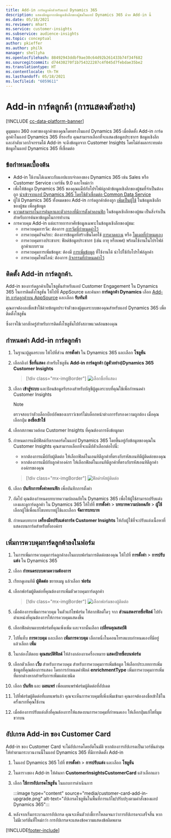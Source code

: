 ```yaml
---
title: Add-in การ์ดลูกค้าสำหรับแอป Dynamics 365
description: แสดงข้อมูลจากข้อมูลเชิงลึกของผู้ชมในแอป Dynamics 365 ด้วย Add-in นี้
ms.date: 05/18/2021
ms.reviewer: mhart
ms.service: customer-insights
ms.subservice: audience-insights
ms.topic: conceptual
author: pkieffer
ms.author: philk
manager: shellyha
ms.openlocfilehash: 88492943ddbf9ae30c64d92b261433b74f34f682
ms.sourcegitcommit: d74430270f1b754322287c4f045d7febdae35be2
ms.translationtype: HT
ms.contentlocale: th-TH
ms.lasthandoff: 05/18/2021
ms.locfileid: "6059611"
---
```

# <a name="customer-card-add-in-preview"></a>Add-in การ์ดลูกค้า (การแสดงตัวอย่าง)

[!INCLUDE [cc-data-platform-banner](../includes/cc-data-platform-banner.md)]

ดูมุมมอง 360 องศาของลูกค้าของคุณโดยตรงในแอป Dynamics 365 เมื่อติดตั้ง Add-in การ์ดลูกค้าในแอป Dynamics 365 ที่รองรับ คุณสามารถเลือกที่จะแสดงข้อมูลประชากร ข้อมูลเชิงลึก และลำดับเวลากิจกรรมได้ Add-in จะดึงข้อมูลจาก Customer Insights โดยไม่ส่งผลกระทบต่อข้อมูลในแอป Dynamics 365 ที่เชื่อมต่อ 

## <a name="prerequisites"></a>ข้อกำหนดเบื้องต้น

- Add-in ใช้งานได้เฉพาะกับแอปแบบจำลองของ Dynamics 365 เช่น Sales หรือ Customer Service เวอร์ชัน 9.0 และใหม่กว่า
- เพื่อให้ข้อมูล Dynamics 365 ของคุณแม็ปกับโปรไฟล์ลูกค้าข้อมูลเชิงลึกของผู้ชมที่จำเป็นต้องถูก [นำเข้าจากแอป Dynamics 365 โดยใช้ตัวเชื่อมต่อ Common Data Service](connect-power-query.md)
- ผู้ใช้ Dynamics 365 ทั้งหมดของ Add-in การ์ดลูกค้าต้องถูก [เพิ่มเป็นผู้ใช้](permissions.md) ในข้อมูลเชิงลึกของผู้ชม เพื่อดูข้อมูล
- [ความสามารถในการค้นหาและตัวกรองที่มีการตั้งค่าคอนฟิก](search-filter-index.md) ในข้อมูลเชิงลึกของผู้ชม เป็นสิ่งจำเป็นสำหรับการค้นหาข้อมูลในการทำงาน
- การควบคุม Add-in แต่ละรายการอาศัยข้อมูลเฉพาะในข้อมูลเชิงลึกของผู้ชม:
  - การควบคุมการวัด: ต้องการ [การวัดที่กำหนดค่าไว้](measures.md)
  - การควบคุมอัจฉริยะ: ต้องการข้อมูลที่สร้างขึ้นโดยใช้ [การคาดคะเน](predictions.md) หรือ [โมเดลที่กำหนดเอง](custom-models.md)
  - การควบคุมทางประชากร: ฟิลด์ข้อมูลประชากร (เช่น อายุ หรือเพศ) พร้อมใช้งานในโปรไฟล์ลูกค้าแบบรวม
  - การควบคุมการเพิ่มข้อมูล: ต้องมี [การเพิ่มข้อมูล](enrichment-hub.md) ที่ใช้งานได้ นำไปใช้กับโปรไฟล์ลูกค้า
  - การควบคุมไทม์ไลน์: ต้องการ [กิจกรรมที่กำหนดค่าไว้](activities.md)

## <a name="install-the-customer-card-add-in"></a>ติดตั้ง Add-in การ์ดลูกค้า.

Add-in ของการ์ดลูกค้าเป็นโซลูชันสำหรับแอป Customer Engagement ใน Dynamics 365 ในการติดตั้งโซลูชัน ให้ไปที่ AppSource และค้นหา **การ์ดลูกค้า Dynamics** เลือก [Add-in การ์ดลูกค้าบน AppSource](https://appsource.microsoft.com/product/dynamics-365/mscrm.dynamics_365_customer_insights_customer_card_addin?tab=Overview) และเลือก **รับทันที**

คุณอาจต้องลงชื่อเข้าใช้ด้วยข้อมูลประจำตัวของผู้ดูแลระบบของคุณสำหรับแอป Dynamics 365 เพื่อติดตั้งโซลูชัน

ซึ่งอาจใช้เวลาสักครู่สำหรับการติดตั้งโซลูชันไปยังสภาพแวดล้อมของคุณ

## <a name="configure-the-customer-card-add-in"></a>กำหนดค่า Add-in การ์ดลูกค้า

1. ในฐานะผู้ดูแลระบบ ให้ไปที่ส่วน **การตั้งค่า** ใน Dynamics 365 และเลือก **โซลูชัน**

1. เลือกลิงก์ **ชื่อที่แสดง** สำหรับโซลูชัน **Add-in การ์ดลูกค้า (ดูตัวอย่าง)Dynamics 365 Customer Insights**

   > [!div class="mx-imgBorder"]
   > ![เลือกชื่อที่แสดง](media/select-display-name.png "เลือกชื่อที่แสดง")

1. เลือก **เข้าสู่ระบบ** และป้อนข้อมูลรับรองสำหรับบัญชีผู้ดูแลระบบที่คุณใช้เพื่อกำหนดค่า Customer Insights

   > [!NOTE]
   > ตรวจสอบว่าตัวบล็อกป๊อปอัพของเบราว์เซอร์ไม่บล็อกหน้าต่างการรับรองความถูกต้อง เมื่อคุณเลือกปุ่ม **ลงชื่อเข้าใช้**

1. เลือกสภาพแวดล้อม Customer Insights ที่คุณต้องการดึงข้อมูลมา

1. กำหนดการแม็ปฟิลด์กับเรกคอร์ดในแอป Dynamics 365 โดยขึ้นอยู่กับข้อมูลของคุณใน Customer Insights คุณสามารถเลือกที่จะแม็ปตัวเลือกต่อไปนี้:
   - หากต้องการแม็ปกับผู้ติดต่อ ให้เลือกฟิลด์ในเอนทิตีลูกค้าที่ตรงกับรหัสเอนทิตีผู้ติดต่อของคุณ
   - หากต้องการแม็ปกับลูกค้าองค์กร ให้เลือกฟิลด์ในเอนทิตีลูกค้าที่ตรงกับรหัสเอนทิตีลูกค้าองค์กรของคุณ

   > [!div class="mx-imgBorder"]
   > ![ฟิลด์รหัสผู้ติดต่อ](media/contact-id-field.png "ฟิลด์รหัสผู้ติดต่อ")

1. เลือก **บันทึกการตั้งค่าคอนฟิก** เพื่อบันทึกการตั้งค่า

1. ถัดไป คุณต้องกำหนดบทบาทความปลอดภัยใน Dynamics 365 เพื่อให้ผู้ใช้สามารถปรับแต่งเองและดูการ์ดลูกค้า ใน Dynamics 365 ให้ไปที่ **การตั้งค่า** > **บทบาทความปลอดภัย** > **ผู้ใช้** เลือกผู้ใช้เพื่อแก้ไขบทบาทผู้ใช้และเลือก **จัดการบทบาท**

1. กำหนดบทบาท **เครื่องมือปรับแต่งการ์ด Customer Insights** ให้กับผู้ใช้ที่จะปรับแต่งเนื้อหาที่แสดงบนการ์ดสำหรับทั้งองค์กร

## <a name="add-customer-card-controls-to-forms"></a>เพิ่มการควบคุมการ์ดลูกค้าลงในฟอร์ม
  
1. ในการเพิ่มการควบคุมการ์ดลูกค้าลงในแบบฟอร์มการติดต่อของคุณ ให้ไปที่ **การตั้งค่า** > **การปรับแต่ง** ใน Dynamics 365

1. เลือก **กำหนดระบบตามความต้องการ**

1. เรียกดูเอนทิตี **ผู้ติดต่อ** ขยายเมนู แล้วเลือก **ฟอร์ม**

1. เลือกฟอร์มผู้ติดต่อที่คุณต้องการเพิ่มตัวควบคุมการ์ดลูกค้า

    > [!div class="mx-imgBorder"]
    > ![เลือกฟอร์มของผู้ติดต่อ](media/contact-active-forms.png "เลือกฟอร์มของผู้ติดต่อ")

1. เมื่อต้องการเพิ่มการควบคุม ในตัวแก้ไขฟอร์ม ให้ลากฟิลด์ใดๆ จาก **ส่วนแสดงรายชื่อฟิลด์** ไปยังตำแหน่งที่คุณต้องการให้การควบคุมแสดงขึ้น

1. เลือกฟิลด์บนแบบฟอร์มที่คุณเพิ่งเพิ่ม และจากนั้นเลือก **เปลี่ยนคุณสมบัติ**

1. ไปที่แท็บ **การควบคุม** และเลือก **เพิ่มการควบคุม** เลือกหนึ่งในคอนโทรลแบบกำหนดเองที่มีอยู่ แล้วเลือก **เพิ่ม**

1. ในกล่องโต้ตอบ **คุณสมบัติฟิลด์** ให้ล้างกล่องกาเครื่องหมาย **แสดงป้ายชื่อบนฟอร์ม**

1. เลือกตัวเลือก **เว็บ** สำหรับการควบคุม สำหรับการควบคุมการเพิ่มข้อมูล ให้เลือกประเภทการเพิ่มข้อมูลที่คุณต้องการแสดง โดยการกำหนดค่าฟิลด์ **enrichmentType** เพิ่มการควบคุมการเพิ่มที่แยกต่างหากสำหรับการเพิ่มแต่ละชนิด

1. เลือก **บันทึก** และ **เผยแพร่** เพื่อเผยแพร่ฟอร์มผู้ติดต่อที่อัปเดต

1. ไปที่ฟอร์มผู้ติดต่อที่เผยแพร่แล้ว คุณจะเห็นการควบคุมที่เพิ่งเพิ่มเข้ามา คุณอาจต้องลงชื่อเข้าใช้ในครั้งแรกที่คุณใช้งาน

1. เมื่อต้องการปรับแต่งสิ่งที่คุณต้องการให้แสดงบนการควบคุมที่กำหนดเอง ให้เลือกปุ่มแก้ไขที่มุมขวาบน

## <a name="upgrade-customer-card-add-in"></a>อัปเกรด Add-in ของ Customer Card
Add-in ของ Customer Card จะไม่อัปเกรดโดยอัตโนมัติ หากต้องการอัปเกรดเป็นเวอร์ชันล่าสุด ให้ทำตามกระบวนงานนี้ในแอป Dynamics 365 ที่มีการติดตั้ง Add-in

1. ในแอป Dynamics 365 ไปที่ **การตั้งค่า** > **การปรับแต่ง** และเลือก **โซลูชัน**

1. ในตารางของ Add-in ให้ค้นหา **CustomerInsightsCustomerCard** แล้วเลือกแถว

1. เลือก **ใช้การอัปเกรดโซลูชัน** ในแถบการดำเนินการ

   :::image type="content" source="media/customer-card-add-in-upgrade.png" alt-text="อัปเกรดโซลูชันในพื้นที่การแก้ไข/ปรับปรุงตามคำสั่งของแอป Dynamics 365":::

1. หลังจากเริ่มกระบวนการอัปเกรด คุณจะเห็นตัวบ่งชี้การโหลดจนกว่าการอัปเกรดจะเสร็จสิ้น หากไม่มีเวอร์ชันที่ใหม่กว่า การอัปเกรดจะแสดงข้อความแสดงข้อผิดพลาด


[!INCLUDE[footer-include](../includes/footer-banner.md)]
